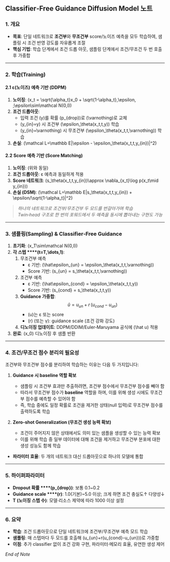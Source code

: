 ## Classifier‐Free Guidance Diffusion Model 노트

### 1. 개요

- **목표**: 단일 네트워크로 **조건부**와 **무조건부** score/노이즈 예측을 모두 학습하여, 샘플링 시 조건 반영 강도를 자유롭게 조절
- **핵심 기법**: 학습 단계에서 조건 드롭 아웃, 샘플링 단계에서 조건/무조건 두 번 호출 후 가중합

---

### 2. 학습(Training)

#### 2.1 ε(노이즈) 예측 기반 (DDPM)

1. **노이징**: \(x_t = \sqrt{\alpha_t}x_0 + \sqrt{1-\alpha_t}\,\epsilon, \;\epsilon\sim\mathcal N(0,I)\)
2. **조건 드롭아웃**:
   - 입력 조건 \(y\)를 확률 \(p_{drop}\)로 \(\varnothing\)로 교체
   - \(y_{in}=y\) 시 조건부 \(\epsilon_\theta(x_t,t,y)\) 학습
   - \(y_{in}=\varnothing\) 시 무조건부 \(\epsilon_\theta(x_t,t,\varnothing)\) 학습
3. **손실**: \(\mathcal L=\mathbb E\|\epsilon - \epsilon_\theta(x_t,t,y_{in})\|^2\)

#### 2.2 Score 예측 기반 (Score Matching)

1. **노이징**: (위와 동일)
2. **조건 드롭아웃**: ε 예측과 동일하게 적용
3. **Score 네트워크**: \(s_\theta(x_t,t,y_{in})\approx \nabla_{x_t}\log p(x_t\mid y_{in})\)
4. **손실 (DSM)**: \(\mathcal L=\mathbb E\|s_\theta(x_t,t,y_{in}) + \epsilon/\sqrt{1-\alpha_t}\|^2\)

> *하나의 네트워크로 조건부/무조건부 두 모드를 번갈아가며 학습*\
> *Twin‐head 구조로 한 번의 포워드에서 두 예측을 동시에 뽑아내는 구현도 가능*

---

### 3. 샘플링(Sampling) & Classifier‑Free Guidance

1. **초기화**: \(x_T\sim\mathcal N(0,I)\)
2. **각 스텝 ****\(t=T,\dots,1\)**:
   1. 무조건부 예측
      - ε 기반: \(\hat\epsilon_{un} = \epsilon_\theta(x_t,t,\varnothing)\)
      - Score 기반: \(s_{un} = s_\theta(x_t,t,\varnothing)\)
   2. 조건부 예측
      - ε 기반: \(\hat\epsilon_{cond} = \epsilon_\theta(x_t,t,y)\)
      - Score 기반: \(s_{cond} = s_\theta(x_t,t,y)\)
   3. **Guidance 가중합**:
      $$
        \hat u = u_{un} + r\,(u_{cond} - u_{un})
      $$
      - \(u\)는 ε 또는 score
      - \(r\) (또는 γ): guidance scale (조건 강화 강도)
   4. **디노이징 업데이트**: DDPM/DDIM/Euler‐Maruyama 공식에 \(\hat u\) 적용
3. **완료**: \(x_0\) 디노이징 후 샘플 반환

---

### 4. 조건/무조건 점수 분리의 필요성

조건부와 무조건부 점수를 분리하여 학습하는 이유는 다음 두 가지입니다:

1. **Guidance 시 baseline 역할 확보**
   - 샘플링 시 조건부 효과만 추출하려면, 조건부 점수에서 무조건부 점수를 빼야 함
   - 따라서 무조건부 점수가 **baseline** 역할을 하며, 이를 위해 생성 시에도 무조건부 점수를 예측할 수 있어야 함
   - 즉, 학습 중에도 일정 확률로 조건을 제거한 상태(null 입력)로 무조건부 점수를 출력하도록 학습

2. **Zero-shot Generalization (무조건 생성 능력 확보)**
   - 조건이 주어지지 않은 상태에서도 의미 있는 샘플을 생성할 수 있는 능력 확보
   - 이를 위해 학습 중 일부 데이터에 대해 조건을 제거하고 무조건부 분포에 대한 생성 성능도 함께 학습

- **파라미터 효율**: 두 개의 네트워크 대신 드롭아웃으로 하나의 모델에 통합

---

### 5. 하이퍼파라미터

- **Dropout 확률 ****\(p_{drop}\)**: 보통 0.1\~0.2
- **Guidance scale ****\(r\)**: 1.0(기본)\~5.0 이상; 크게 하면 조건 충실도↑ 다양성↓
- **T (노이징 스텝 수)**: 모델·리소스 제약에 따라 1000 이상 설정

---

### 6. 요약

- **학습**: 조건 드롭아웃으로 단일 네트워크에 조건부/무조건부 예측 모드 학습
- **샘플링**: 매 스텝마다 두 모드를 호출해 \(u_{un}+r(u_{cond}-u_{un})\)로 가중합
- **이점**: 추가 classifier 없이 조건 강화 구현, 파라미터·메모리 효율, 유연한 생성 제어

*End of Note*

